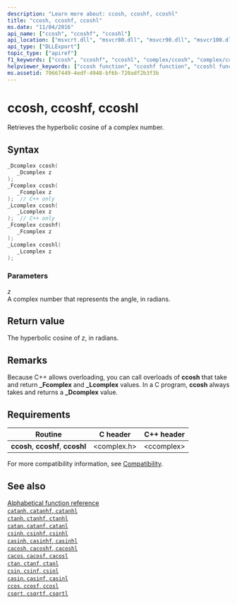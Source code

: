 ```yaml
---
description: "Learn more about: ccosh, ccoshf, ccoshl"
title: "ccosh, ccoshf, ccoshl"
ms.date: "11/04/2016"
api_name: ["ccosh", "ccoshf", "ccoshl"]
api_location: ["msvcrt.dll", "msvcr80.dll", "msvcr90.dll", "msvcr100.dll", "msvcr100_clr0400.dll", "msvcr110.dll", "msvcr110_clr0400.dll", "msvcr120.dll", "msvcr120_clr0400.dll", "ucrtbase.dll", "api-ms-win-crt-math-l1-1-0.dll"]
api_type: ["DLLExport"]
topic_type: ["apiref"]
f1_keywords: ["ccosh", "ccoshf", "ccoshl", "complex/ccosh", "complex/ccoshf", "complex/ccoshl"]
helpviewer_keywords: ["ccosh function", "ccoshf function", "ccoshl function"]
ms.assetid: 79667449-4edf-4948-bf6b-720adf2b3f3b
---
```

# ccosh, ccoshf, ccoshl

Retrieves the hyperbolic cosine of a complex number.

## Syntax

```C
_Dcomplex ccosh(
   _Dcomplex z
);
_Fcomplex ccosh(
   _Fcomplex z
);  // C++ only
_Lcomplex ccosh(
   _Lcomplex z
);  // C++ only
_Fcomplex ccoshf(
   _Fcomplex z
);
_Lcomplex ccoshl(
   _Lcomplex z
);
```

### Parameters

*z*<br/>
A complex number that represents the angle, in radians.

## Return value

The hyperbolic cosine of *z*, in radians.

## Remarks

Because C++ allows overloading, you can call overloads of **ccosh** that take and return **_Fcomplex** and **_Lcomplex** values. In a C program, **ccosh** always takes and returns a **_Dcomplex** value.

## Requirements

|Routine|C header|C++ header|
|-------------|--------------|------------------|
|**ccosh**,               **ccoshf**, **ccoshl**|\<complex.h>|\<ccomplex>|

For more compatibility information, see [Compatibility](../compatibility.md).

## See also

[Alphabetical function reference](crt-alphabetical-function-reference.md)\
[`catanh`, `catanhf`, `catanhl`](catanh-catanhf-catanhl.md)\
[`ctanh`, `ctanhf`, `ctanhl`](ctanh-ctanhf-ctanhl.md)\
[`catan`, `catanf`, `catanl`](catan-catanf-catanl.md)\
[`csinh`, `csinhf`, `csinhl`](csinh-csinhf-csinhl.md)\
[`casinh`, `casinhf`, `casinhl`](casinh-casinhf-casinhl.md)\
[`cacosh`, `cacoshf`, `cacoshl`](cacosh-cacoshf-cacoshl.md)\
[`cacos`, `cacosf`, `cacosl`](cacos-cacosf-cacosl.md)\
[`ctan`, `ctanf`, `ctanl`](ctan-ctanf-ctanl.md)\
[`csin`, `csinf`, `csinl`](csin-csinf-csinl.md)\
[`casin`, `casinf`, `casinl`](casin-casinf-casinl.md)\
[`ccos`, `ccosf`, `ccosl`](ccos-ccosf-ccosl.md)\
[`csqrt`, `csqrtf`, `csqrtl`](csqrt-csqrtf-csqrtl.md)

